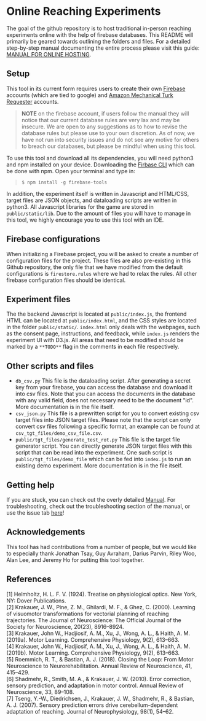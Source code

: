 # Online Reaching Experiments
The goal of the github repository is to host traditional in-person reaching experiments online with the help of firebase databases. This README will primarily be geared towards outlining the folders and files. For a detailed step-by-step manual documenting the entire process please visit this guide: [MANUAL FOR ONLINE HOSTING](https://docs.google.com/document/d/1E5XzQU2dJw7m880P7VhmESPpUNQlEdMcf9fweHLtG0o/edit?usp=sharing). 

## Setup
This tool in its current form requires users to create their own [Firebase](https://firebase.google.com/) accounts (which are tied to google) and [Amazon Mechanical Turk Requester](https://requester.mturk.com/) accounts. 
> **NOTE** on the firebase account, if users follow the manual they will notice that our current database rules are very lax and may be insecure. We are open to any suggestions as to how to revise the database rules but please use to your own discretion. As of now, we have not run into security issues and do not see any motive for others to breach our databases, but please be mindful when using this tool.

To use this tool and download all its dependencies, you will need python3 and npm installed on your device. Downloading the [Firbase CLI](https://firebase.google.com/docs/cli) which can be done with npm. Open your terminal and type in:
> `$ npm install -g firebase-tools`

In addition, the experiment itself is written in Javascript and HTML/CSS, target files are JSON objects, and dataloading scripts are written in python3. All Javascript libraries for the game are stored in `public/static/lib`. Due to the amount of files you will have to manage in this tool, we highly encourage you to use this tool with an IDE.

## Firebase configurations
When initializing a Firebase project, you will be asked to create a number of configuration files for the project. These files are also pre-existing in this Github repository, the only file that we have modified from the default configurations is `firestore.rules` where we had to relax the rules. All other firebase configuration files should be identical.

## Experiment files
The the backend Javascript is located at `public/index.js`, the frontend HTML can be located at `public/index.html`, and the CSS styles are located in the folder `public/static/`. `index.html` only deals with the webpages, such as the consent page, instructions, and feedback, while `index.js` renders the experiment UI with D3.js. All areas that need to be modified should be marked by a `**TODO**` flag in the comments in each file respectively. 

## Other scripts and files
* `db_csv.py`
This file is the dataloading script. After generating a secret key from your firebase, you can access the database and download it into csv files. Note that you can access the documents in the database with any valid field, does not necessary need to be the document "id". More documentation is in the file itself.
* `csv_json.py`
This file is a prewritten script for you to convert existing csv target files into JSON target files. Please note that the script can only convert csv files following a specific format, an example can be found at `csv_tgt_files/demo_csv_file.csv`. 
* `public/tgt_files/generate_test_rot.py`
This file is the target file generator script. You can directly generate JSON target files with this script that can be read into the experiment. One such script is `public/tgt_files/demo_file` which can be fed into `index.js` to run an existing demo experiment. More documentation is in the file itself. 

## Getting help
If you are stuck, you can check out the overly detailed [Manual](https://docs.google.com/document/d/1E5XzQU2dJw7m880P7VhmESPpUNQlEdMcf9fweHLtG0o/edit?usp=sharing). For troubleshooting, check out the troubleshooting section of the manual, or use the issue tab [here](https://github.com/alan-s-lee/Reaching_Exp_Online/issues)!

## Acknowledgements
This tool has had contributions from a number of people, but we would like to especially thank Jonathan Tsay, Guy Avraham, Darius Parvin, Riley Woo, Alan Lee, and Jeremy Ho for putting this tool together.

## References
[1] Helmholtz, H. L. F. V. (1924). Treatise on physiological optics. New York, NY: Dover Publications.  
[2] Krakauer, J. W., Pine, Z. M., Ghilardi, M. F., & Ghez, C. (2000). Learning of visuomotor transformations for vectorial planning of reaching trajectories. The Journal of Neuroscience: The Official Journal of the Society for Neuroscience, 20(23), 8916–8924.  
[3] Krakauer, John W., Hadjiosif, A. M., Xu, J., Wong, A. L., & Haith, A. M. (2019a). Motor Learning. Comprehensive Physiology, 9(2), 613–663.  
[4] Krakauer, John W., Hadjiosif, A. M., Xu, J., Wong, A. L., & Haith, A. M. (2019b). Motor Learning. Comprehensive Physiology, 9(2), 613–663.  
[5] Roemmich, R. T., & Bastian, A. J. (2018). Closing the Loop: From Motor Neuroscience to Neurorehabilitation. Annual Review of Neuroscience, 41, 415–429.  
[6] Shadmehr, R., Smith, M. A., & Krakauer, J. W. (2010). Error correction, sensory prediction, and adaptation in motor control. Annual Review of Neuroscience, 33, 89–108.  
[7] Tseng, Y.-W., Diedrichsen, J., Krakauer, J. W., Shadmehr, R., & Bastian, A. J. (2007). Sensory prediction errors drive cerebellum-dependent adaptation of reaching. Journal of Neurophysiology, 98(1), 54–62.

